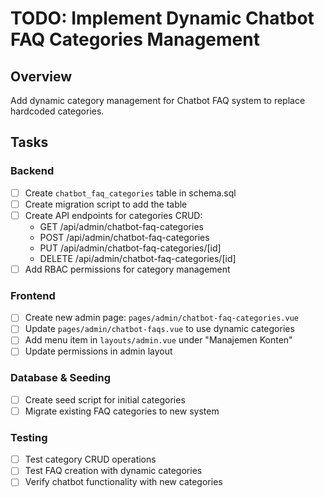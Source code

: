 # TODO: Implement Dynamic Chatbot FAQ Categories Management

## Overview
Add dynamic category management for Chatbot FAQ system to replace hardcoded categories.

## Tasks

### Backend
- [ ] Create `chatbot_faq_categories` table in schema.sql
- [ ] Create migration script to add the table
- [ ] Create API endpoints for categories CRUD:
  - GET /api/admin/chatbot-faq-categories
  - POST /api/admin/chatbot-faq-categories
  - PUT /api/admin/chatbot-faq-categories/[id]
  - DELETE /api/admin/chatbot-faq-categories/[id]
- [ ] Add RBAC permissions for category management

### Frontend
- [ ] Create new admin page: `pages/admin/chatbot-faq-categories.vue`
- [ ] Update `pages/admin/chatbot-faqs.vue` to use dynamic categories
- [ ] Add menu item in `layouts/admin.vue` under "Manajemen Konten"
- [ ] Update permissions in admin layout

### Database & Seeding
- [ ] Create seed script for initial categories
- [ ] Migrate existing FAQ categories to new system

### Testing
- [ ] Test category CRUD operations
- [ ] Test FAQ creation with dynamic categories
- [ ] Verify chatbot functionality with new categories
